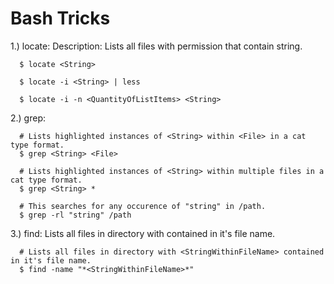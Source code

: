 Bash Tricks
===========

1.) locate: Description: Lists all files with permission that contain string.
        
      $ locate <String>

      $ locate -i <String> | less

      $ locate -i -n <QuantityOfListItems> <String>
    
2.) grep:
        
      # Lists highlighted instances of <String> within <File> in a cat type format.
      $ grep <String> <File>

      # Lists highlighted instances of <String> within multiple files in a cat type format.
      $ grep <String> *

      # This searches for any occurence of "string" in /path.
      $ grep -rl "string" /path
        

3.) find: Lists all files in directory with <StringWithinFileName> contained in it's file name.

      # Lists all files in directory with <StringWithinFileName> contained in it's file name.
      $ find -name "*<StringWithinFileName>*"

